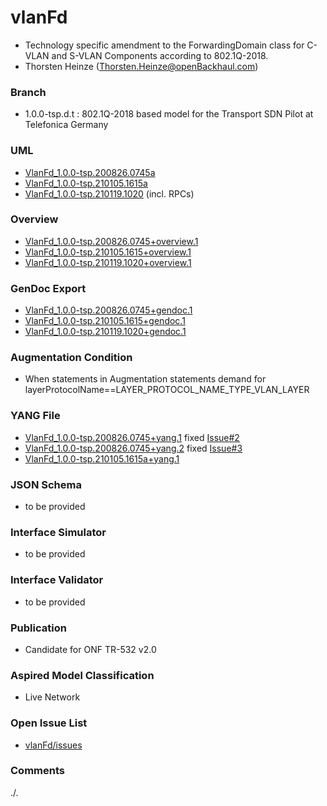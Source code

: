 # vlanFd
- Technology specific amendment to the ForwardingDomain class for C-VLAN and S-VLAN Components according to 802.1Q-2018.
- Thorsten Heinze (Thorsten.Heinze@openBackhaul.com)

### Branch
- 1.0.0-tsp.d.t : 802.1Q-2018 based model for the Transport SDN Pilot at Telefonica Germany

### UML
- [VlanFd_1.0.0-tsp.200826.0745a](./VlanFd_1.0.0-tsp.200826.0745a.zip)
- [VlanFd_1.0.0-tsp.210105.1615a](./VlanFd_1.0.0-tsp.210105.1615a.zip)
- [VlanFd_1.0.0-tsp.210119.1020](./VlanFd_1.0.0-tsp.210119.1020.zip) (incl. RPCs)

### Overview 
- [VlanFd_1.0.0-tsp.200826.0745+overview.1](./VlanFd_1.0.0-tsp.200826.0745+overview.1.png)
- [VlanFd_1.0.0-tsp.210105.1615+overview.1](./VlanFd_1.0.0-tsp.210105.1615+overview.1.png)
- [VlanFd_1.0.0-tsp.210119.1020+overview.1](./VlanFd_1.0.0-tsp.210119.1020+overview.1.png)

### GenDoc Export
- [VlanFd_1.0.0-tsp.200826.0745+gendoc.1](./VlanFd_1.0.0-tsp.200826.0745+gendoc.1.docx)
- [VlanFd_1.0.0-tsp.210105.1615+gendoc.1](./VlanFd_1.0.0-tsp.210105.1615+gendoc.1.docx)
- [VlanFd_1.0.0-tsp.210119.1020+gendoc.1](./VlanFd_1.0.0-tsp.210119.1020+gendoc.1.docx)

### Augmentation Condition
- When statements in Augmentation statements demand for layerProtocolName==LAYER_PROTOCOL_NAME_TYPE_VLAN_LAYER

### YANG File
- [VlanFd_1.0.0-tsp.200826.0745+yang.1](./VlanFd_1.0.0-tsp.200826.0745+yang.1.zip) fixed [Issue#2](../../issues/2)
- [VlanFd_1.0.0-tsp.200826.0745+yang.2](./VlanFd_1.0.0-tsp.200826.0745+yang.2.zip) fixed [Issue#3](../../issues/3)
- [VlanFd_1.0.0-tsp.210105.1615a+yang.1](./VlanFd_1.0.0-tsp.210105.1615a+yang.1.zip)

### JSON Schema
- to be provided

### Interface Simulator
- to be provided

### Interface Validator
- to be provided

### Publication
- Candidate for ONF TR-532 v2.0

### Aspired Model Classification
- Live Network

### Open Issue List
- [vlanFd/issues](../../issues)

### Comments
./.
